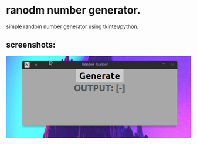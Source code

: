 # ranodm number generator.
simple random number generator using tkinter/python.

## screenshots:

![screen_shot_01](./src/screenshot01.gif)
